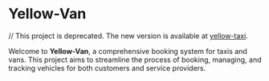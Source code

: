 # Yellow-Van
// This project is deprecated. The new version is available at [yellow-taxi](https://github.com/stanimeros/yellow-taxi).

Welcome to **Yellow-Van**, a comprehensive booking system for taxis and vans. This project aims to streamline the process of booking, managing, and tracking vehicles for both customers and service providers.
